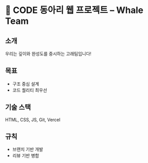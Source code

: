 # 🐳 CODE 동아리 웹 프로젝트 – Whale Team

## 소개
우리는 깊이와 완성도를 중시하는 고래팀입니다!

## 목표
- 구조 중심 설계
- 코드 퀄리티 최우선

## 기술 스택
HTML, CSS, JS, Git, Vercel

## 규칙
- 브랜치 기반 개발
- 리뷰 기반 병합